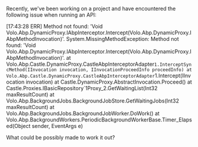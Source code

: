 Recently, we've been working on a project and have encountered the following issue when running an API:

[17:43:28 ERR] Method not found: 'Void Volo.Abp.DynamicProxy.IAbpInterceptor.Intercept(Volo.Abp.DynamicProxy.IAbpMethodInvocation)'.
System.MissingMethodException: Method not found: 'Void Volo.Abp.DynamicProxy.IAbpInterceptor.Intercept(Volo.Abp.DynamicProxy.IAbpMethodInvocation)'.
   at Volo.Abp.Castle.DynamicProxy.CastleAbpInterceptorAdapter`1.InterceptSyncMethod(IInvocation invocation, IInvocationProceedInfo proceedInfo)
   at Volo.Abp.Castle.DynamicProxy.CastleAbpInterceptorAdapter`1.Intercept(IInvocation invocation)
   at Castle.DynamicProxy.AbstractInvocation.Proceed()
   at Castle.Proxies.IBasicRepository`1Proxy_2.GetWaitingList(Int32 maxResultCount)
   at Volo.Abp.BackgroundJobs.BackgroundJobStore.GetWaitingJobs(Int32 maxResultCount)
   at Volo.Abp.BackgroundJobs.BackgroundJobWorker.DoWork()
   at Volo.Abp.BackgroundWorkers.PeriodicBackgroundWorkerBase.Timer_Elapsed(Object sender, EventArgs e)

   What could be possibly made to work it out?
